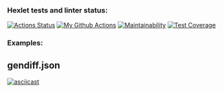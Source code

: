 ### Hexlet tests and linter status:
[![Actions Status](https://github.com/ignatiy-f/frontend-project-lvl2/workflows/hexlet-check/badge.svg)](https://github.com/ignatiy-f/frontend-project-lvl2/actions)
[![My Github Actions](https://github.com/ignatiy-f/frontend-project-lvl1/workflows/node.js/badge.svg)](https://github.com/ignatiy-f/frontend-project-lvl2/actions/workflows/node.js.yml)
[![Maintainability](https://api.codeclimate.com/v1/badges/7a3fac631a8bb2f0541f/maintainability)](https://codeclimate.com/github/ignatiy-f/frontend-project-lvl2/maintainability)
[![Test Coverage](https://api.codeclimate.com/v1/badges/7a3fac631a8bb2f0541f/test_coverage)](https://codeclimate.com/github/ignatiy-f/frontend-project-lvl2/test_coverage)

### Examples:
## gendiff.json
[![asciicast](https://asciinema.org/a/RhVweJdkef5OnCh127CQDbFwW.svg)](https://asciinema.org/a/RhVweJdkef5OnCh127CQDbFwW)

